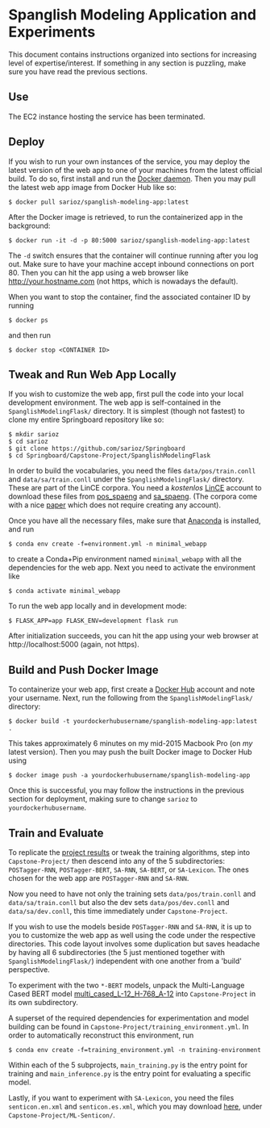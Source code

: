 # Spanglish Modeling Application and Experiments

This document contains instructions organized into sections for increasing level of expertise/interest.
If something in any section is puzzling, make sure you have read the previous sections.

## Use

The EC2 instance hosting the service has been terminated.
<!---
You may enter any tweet-like text in English, Spanish, or a mixture of the two.
This web app bundles a Part-of-Speech Tagger together with a Sentiment Analyzer.
This service is free to use but comes with absolutely no guarantee of anything like availability or correctness.
Please don't hit it with robots (if you don't know what this means, you're fine).
-->

## Deploy

If you wish to run your own instances of the service,
you may deploy the latest version of the web app to one of your machines from the latest official build.
To do so, first install and run the [Docker daemon](https://docs.docker.com/get-docker/).
Then you may pull the latest web app image from Docker Hub like so:

```$ docker pull sarioz/spanglish-modeling-app:latest```

After the Docker image is retrieved, to run the containerized app in the background:

```$ docker run -it -d -p 80:5000 sarioz/spanglish-modeling-app:latest```

The ```-d``` switch ensures that the container will continue running after you log out.
Make sure to have your machine accept inbound connections on port 80.
Then you can hit the app using a web browser like http://your.hostname.com (not https, which is nowadays the default).

When you want to stop the container, find the associated container ID
by running

```$ docker ps```

and then run

```$ docker stop <CONTAINER ID>```


## Tweak and Run Web App Locally

If you wish to customize the web app, first pull the code into your local development environment.
The web app is self-contained in the ```SpanglishModelingFlask/``` directory.
It is simplest (though not fastest) to clone my entire Springboard repository like so:

```
$ mkdir sarioz
$ cd sarioz
$ git clone https://github.com/sarioz/Springboard
$ cd Springboard/Capstone-Project/SpanglishModelingFlask
```

In order to build the vocabularies, you need the files ```data/pos/train.conll``` and ```data/sa/train.conll```
under the ```SpanglishModelingFlask/``` directory.
These are part of the LinCE corpora.
You need a *kostenlos* [LinCE](https://ritual.uh.edu/lince/) account to download these
files from [pos_spaeng](https://ritual.uh.edu/lince/benchmark/pos_spaeng.zip) and
[sa_spaeng](https://ritual.uh.edu/lince/benchmark/sa_spaeng.zip).
(The corpora come with a nice [paper](https://arxiv.org/abs/2005.04322) which does not require creating any account).

Once you have all the necessary files,
make sure that [Anaconda](https://www.anaconda.com/)
is installed, and run

```$ conda env create -f=environment.yml -n minimal_webapp```

to create a Conda+Pip environment named ```minimal_webapp``` with all the dependencies for the web app.
Next you need to activate the environment like

```$ conda activate minimal_webapp```

To run the web app locally and in development mode:

```$ FLASK_APP=app FLASK_ENV=development flask run```
 
After initialization succeeds, you can hit the app using your web browser at http://localhost:5000 (again, not https).

## Build and Push Docker Image

To containerize your web app,
first create a [Docker Hub](https://hub.docker.com/) account and note your username.
Next, run the following from the ```SpanglishModelingFlask/``` directory:

```$ docker build -t yourdockerhubusername/spanglish-modeling-app:latest .```

This takes approximately 6 minutes on my mid-2015 Macbook Pro (on *my* latest version).
Then you may push the built Docker image to Docker Hub using

```$ docker image push -a yourdockerhubusername/spanglish-modeling-app```

Once this is successful, you may follow the instructions in the previous section for deployment,
making sure to change `sarioz` to `yourdockerhubusername`.

## Train and Evaluate

To replicate the
[project results](https://docs.google.com/spreadsheets/d/1PwbSxT5r1alqZVMPIM7L0D00pduHuVTRr8YP8eLYMAs/edit?usp=sharing)
or tweak the training algorithms, step into
```Capstone-Project/``` then descend into any of the 5 subdirectories:
```POSTagger-RNN```, ```POSTagger-BERT```, ```SA-RNN```, ```SA-BERT```, or ```SA-Lexicon```.
The ones chosen for the web app are ```POSTagger-RNN``` and ```SA-RNN```.

Now you need to have not only the training sets
 ```data/pos/train.conll``` and ```data/sa/train.conll```
but also the dev sets
 ```data/pos/dev.conll``` and ```data/sa/dev.conll```, this time immediately under ```Capstone-Project```.

If you wish to use the models beside ```POSTagger-RNN``` and ```SA-RNN```,
it is up to you to customize the web app as well using the code under the respective directories.
This code layout involves some duplication but saves headache by having all 6 subdirectories (the 5 just mentioned
together with ```SpanglishModelingFlask/```) independent with one another from a 'build' perspective.

To experiment with the two ```*-BERT``` models, unpack the Multi-Language Cased BERT model 
[multi_cased_L-12_H-768_A-12](https://tfhub.dev/google/bert_uncased_L-12_H-768_A-12/1)
into ```Capstone-Project``` in its own subdirectory.

A superset of the required dependencies for experimentation and model building can be found in 
```Capstone-Project/training_environment.yml```.
In order to automatically reconstruct this environment, run

```$ conda env create -f=training_environment.yml -n training-environment```

Within each of the 5 subprojects, ```main_training.py``` is the entry point for training and
```main_inference.py``` is the entry point for evaluating a specific model.

Lastly, if you want to experiment with ```SA-Lexicon```,
you need the files ```senticon.en.xml``` and ```senticon.es.xml```,
which you may download [here](http://www.lsi.us.es/~fermin/ML-SentiCon.zip),
under ```Capstone-Project/ML-Senticon/```.
